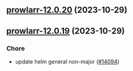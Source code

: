## [prowlarr-12.0.20](https://github.com/truecharts/charts/compare/prowlarr-12.0.18...prowlarr-12.0.19) (2023-10-29)
## [prowlarr-12.0.19](https://github.com/truecharts/charts/compare/prowlarr-12.0.18...prowlarr-12.0.19) (2023-10-29)

### Chore

- update helm general non-major ([#14094](https://github.com/truecharts/charts/issues/14094))
  
  
